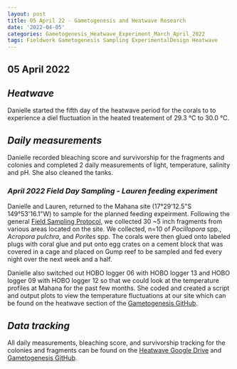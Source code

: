 ```yaml
---
layout: post
title: 05 April 22 - Gametogenesis and Heatwave Research
date: '2022-04-05'
categories: Gametogenesis_Heatwave_Experiment_March_April_2022
tags: Fieldwork Gametogenesis Sampling ExperimentalDesign Heatwave
---
```


## 05 April 2022

## *Heatwave*
Danielle started the fifth day of the heatwave period for the corals to to experience a diel fluctuation in the heated treatement of 29.3 °C to 30.0 °C. 

## *Daily measurements*
Danielle recorded bleaching score and survivorship for the fragments and colonies  and completed 2 daily measurements of light, temperature, salinity and pH. She also cleaned the tanks.

### *April 2022 Field Day Sampling - Lauren feeding experiment*
Danielle and Lauren, returned to the Mahana site (17°29'12.5"S 149°53'16.1"W) to sample for the planned feeding expeirment. Following the general [Field Sampling Protocol](https://github.com/daniellembecker/Gametogenesis/blob/main/protocols/2021-12-26-Field-Sampling-Protocol.md), we collected 30 ~5 inch fragments from various areas located on the site. We collected, n=10 of *Pocillopora* spp., *Acropora pulchra*, and *Porites* spp. The corals were then glued onto labeled plugs with coral glue and put onto egg crates on a cement block that was covered in a cage and placed on Gump reef to be sampled and fed every night over the next week and a half. 

Danielle also switched out HOBO logger 06 with HOBO logger 13 and HOBO logger 09 with HOBO logger 12 so that we could look at the temperature profiles at Mahana for the past few months. She coded and created a script and output plots to view the temperature fluctuations at our site which can be found on the heatwave section of the [Gametogenesis GitHub](https://github.com/daniellembecker/Gametogenesis/tree/main/RAnalysis/output/HOBO).

## *Data tracking*
All daily measurements, bleaching score, and survivorship tracking for the colonies and fragments can be found on the [Heatwave Google Drive](https://drive.google.com/drive/u/0/folders/1f0I4fi72gqcFtxoOj08j3n1DRL2GLVKw) and [Gametogenesis GitHub](https://github.com/daniellembecker/Gametogenesis). 


